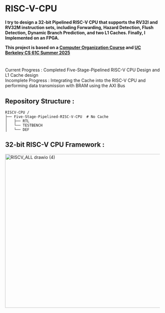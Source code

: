 # RISC-V-CPU
**I try to design a 32-bit Pipelined RISC-V CPU that supports the RV32I and RV32M instruction sets, including Forwarding, Hazard Detection, Flush Detection, Dynamic Branch Prediction, and two L1 Caches. Finally, I Implemented on an FPGA.**   

**This project is based on a [Computer Organization Course](https://github.com/akira2963753/5-Stage-Pipelined-MIPS-CPU) and [UC Berkeley CS 61C Summer 2025](https://cs61c.org/fa25/)**    
#  
  
Current Progress : Completed Five-Stage-Pipelined RISC-V CPU Design and L1 Cache design   
Incomplete Progress : Integrating the Cache into the RISC-V CPU and performing data transmission with BRAM using the AXI Bus  
  
## Repository Structure :
```
RISCV-CPU /
├── Five-Stage-Pipelined-RISC-V-CPU  # No Cache  
│   ├── RTL
│   └── TESTBENCH
│   └── DEF         
```

## 32-bit RISC-V CPU Framework :   
<img width="600" height="500" alt="RISCV_ALL drawio (4)" src="https://github.com/user-attachments/assets/5aa5eeed-15eb-467f-a554-bf9208201c23" />

